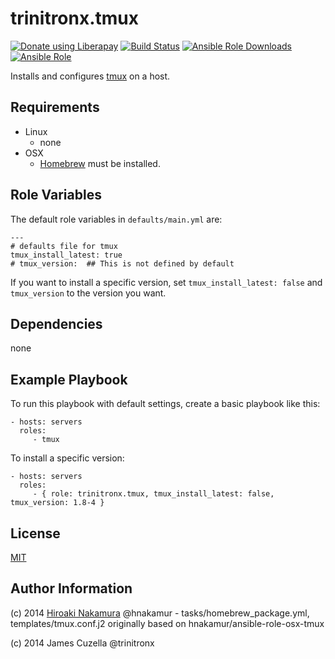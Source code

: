 trinitronx.tmux
=========
<noscript><a href="https://liberapay.com/trinitronx/donate"><img alt="Donate using Liberapay" src="https://liberapay.com/assets/widgets/donate.svg"></a></noscript>
[![Build Status](http://img.shields.io/travis/trinitronx/ansible-role-tmux.svg)](https://travis-ci.org/trinitronx/ansible-role-tmux)
[![Ansible Role Downloads](https://img.shields.io/ansible/role/d/1672.svg)](https://galaxy.ansible.com/trinitronx/tmux/)
[![Ansible Role](https://img.shields.io/ansible/role/1672.svg)](https://galaxy.ansible.com/trinitronx/tmux/)

Installs and configures [tmux][1] on a host.

Requirements
------------

 - Linux
   - none
 - OSX
   - [Homebrew][2] must be installed.

Role Variables
--------------

The default role variables in `defaults/main.yml` are:

    ---
    # defaults file for tmux
    tmux_install_latest: true
    # tmux_version:  ## This is not defined by default

If you want to install a specific version, set `tmux_install_latest: false` and `tmux_version` to the version you want.

Dependencies
------------

none

Example Playbook
----------------

To run this playbook with default settings, create a basic playbook like this:

    - hosts: servers
      roles:
         - tmux

To install a specific version:

    - hosts: servers
      roles:
         - { role: trinitronx.tmux, tmux_install_latest: false, tmux_version: 1.8-4 }


License
-------

[MIT][3]

Author Information
------------------


(c) 2014 [Hiroaki Nakamura][4] @hnakamur - tasks/homebrew_package.yml, templates/tmux.conf.j2 originally based on hnakamur/ansible-role-osx-tmux

(c) 2014 James Cuzella @trinitronx

[1]: http://tmux.sourceforge.net/
[2]: http://brew.sh/
[3]: http://choosealicense.com/licenses/mit/
[4]: http://hnakamur.github.io/
